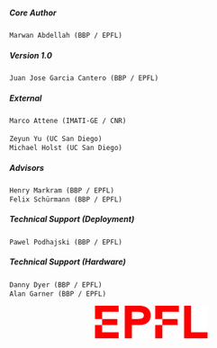 ##### Core Author

    Marwan Abdellah (BBP / EPFL)

##### Version 1.0

    Juan Jose Garcia Cantero (BBP / EPFL) 
    
##### External 

    Marco Attene (IMATI-GE / CNR) 
    
    Zeyun Yu (UC San Diego)
    Michael Holst (UC San Diego)

##### Advisors

    Henry Markram (BBP / EPFL)
    Felix Schürmann (BBP / EPFL)
    
##### Technical Support (Deployment)

    Pawel Podhajski (BBP / EPFL)

##### Technical Support (Hardware)

    Danny Dyer (BBP / EPFL)
    Alan Garner (BBP / EPFL)

<p align="center">
        <img src="docs/images/logos/epfl-logo.jpg" width=200>
</p>
